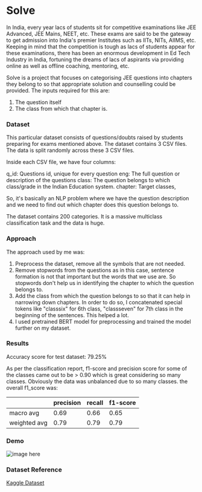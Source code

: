 # Solve

In India, every year lacs of students sit for competitive examinations like JEE Advanced, JEE Mains, NEET, etc. These exams are said to be the gateway to get admission into India's premier Institutes such as IITs, NITs, AIIMS, etc. Keeping in mind that the competition is tough as lacs of students appear for these examinations, there has been an enormous development in Ed Tech Industry in India, fortuning the dreams of lacs of aspirants via providing online as well as offline coaching, mentoring, etc. 

Solve is a project that focuses on categorising JEE questions into chapters they belong to so that appropriate solution and counselling could be provided.
The inputs required for this are:
1. The question itself
2. The class from which that chapter is.

### Dataset

This particular dataset consists of questions/doubts raised by students preparing for exams mentioned above.
The dataset contains 3 CSV files. The data is split randomly across these 3 CSV files.

Inside each CSV file, we have four columns:

q_id: Questions id, unique for every question
eng: The full question or description of the questions
class: The question belongs to which class/grade in the Indian Education system.
chapter: Target classes,

So, it's basically an NLP problem where we have the question description and we need to find out which chapter does this question belongs to.

The dataset contains 200 categories. It is a massive multiclass classification task and the data is huge.

### Approach

The approach used by me was:

1. Preprocess the dataset, remove all the symbols that are not needed.
2. Remove stopwords from the questions as in this case, sentence formation is not that important but the words that we use are. So stopwords don't help us in identifying the chapter to which the question belongs to. 
3. Add the class from which the question belongs to so that it can help in narrowing down chapters. In order to do so, I concatenated special tokens like "classsix" for 6th class, "classseven" for 7th class in the beginning of the sentences. This helped a lot.
4. I used pretrained BERT model for preprocessing and trained the model further on my dataset.

### Results

Accuracy score for test dataset: 79.25%

As per the classification report, f1-score and precision score for some of the classes came out to be > 0.90 which is great considering so many classes. Obviously the data was unbalanced due to so many classes. the overall f1_score was:

|               |   precision   |     recall    |    f1-score   |
| ------------- | ------------- | ------------- | ------------- |
| macro avg     |      0.69     |      0.66     |      0.65     |
| weighted avg  |      0.79     |      0.79     |      0.79     |


### Demo

![image here](https://github.com/ishantjuyal/Solve/blob/main/Demo/solve_demo.png)

### Dataset Reference

[Kaggle Dataset](https://www.kaggle.com/mrutyunjaybiswal/questions-chapter-classification)
